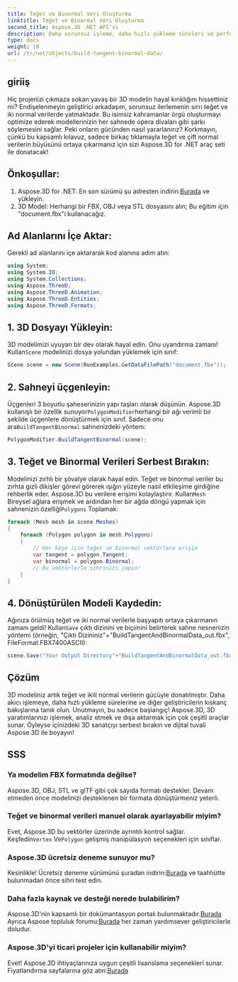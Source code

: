 ```yaml
---
title: Teğet ve Binormal Veri Oluşturma
linktitle: Teğet ve Binormal Veri Oluşturma
second_title: Aspose.3D .NET API'si
description: Daha sorunsuz işleme, daha hızlı yükleme süreleri ve performans artışı için 3D modellerinizi optimize etmek üzere teğet ve iki normal verilerin gücünü açığa çıkarın.
type: docs
weight: 10
url: /tr/net/objects/build-tangent-binormal-data/
---
```

## giriiş
Hiç projenizi çıkmaza sokan yavaş bir 3D modelin hayal kırıklığını hissettiniz mi? Endişelenmeyin geliştirici arkadaşım, sorunsuz ilerlemenin sırrı teğet ve iki normal verilerde yatmaktadır. Bu isimsiz kahramanlar örgü oluşturmayı optimize ederek modellerinizin her sahnede opera divaları gibi şarkı söylemesini sağlar. Peki onların gücünden nasıl yararlanırız? Korkmayın, çünkü bu kapsamlı kılavuz, sadece birkaç tıklamayla teğet ve çift normal verilerin büyüsünü ortaya çıkarmanız için sizi Aspose.3D for .NET araç seti ile donatacak!

## Önkoşullar:

1.  Aspose.3D for .NET: En son sürümü şu adresten indirin:[Burada](https://releases.aspose.com/3d/net/) ve yükleyin.
2. 3D Model: Herhangi bir FBX, OBJ veya STL dosyasını alın; Bu eğitim için "document.fbx"i kullanacağız.

## Ad Alanlarını İçe Aktar:

Gerekli ad alanlarını içe aktararak kod alanına adım atın:

```C#
using System;
using System.IO;
using System.Collections;
using Aspose.ThreeD;
using Aspose.ThreeD.Animation;
using Aspose.ThreeD.Entities;
using Aspose.ThreeD.Formats;
```

## 1. 3D Dosyayı Yükleyin:

 3D modelimizi uyuyan bir dev olarak hayal edin. Onu uyandırma zamanı! Kullan`Scene` modelinizi dosya yolundan yüklemek için sınıf:

```C#
Scene scene = new Scene(RunExamples.GetDataFilePath("document.fbx"));
```

## 2. Sahneyi üçgenleyin:

 Üçgenleri 3 boyutlu şaheserinizin yapı taşları olarak düşünün. Aspose.3D kullanışlı bir özellik sunuyor`PolygonModifier`herhangi bir ağı verimli bir şekilde üçgenlere dönüştürmek için sınıf. Sadece onu ara`BuildTangentBinormal` sahnenizdeki yöntem:

```C#
PolygonModifier.BuildTangentBinormal(scene);
```

## 3. Teğet ve Binormal Verileri Serbest Bırakın:

 Modelinizi zırhlı bir şövalye olarak hayal edin. Teğet ve binormal veriler bu zırhta gizli dikişler görevi görerek ışığın yüzeyle nasıl etkileşime girdiğine rehberlik eder. Aspose.3D bu verilere erişimi kolaylaştırır. Kullan`Mesh` Bireysel ağlara erişmek ve ardından her bir ağda döngü yapmak için sahnenizin özelliği`Polygons` Toplamak:

```C#
foreach (Mesh mesh in scene.Meshes)
{
    foreach (Polygon polygon in mesh.Polygons)
    {
        // Her köşe için teğet ve binormal vektörlere erişin
        var tangent = polygon.Tangent;
        var binormal = polygon.Binormal;
        // Bu vektörlerle sihrinizi yapın!
    }
}
```

## 4. Dönüştürülen Modeli Kaydedin:

 Ağınıza örülmüş teğet ve iki normal verilerle başyapıtı ortaya çıkarmanın zamanı geldi! Kullan`Save` çıktı dizinini ve biçimini belirterek sahne nesnenizin yöntemi (örneğin, "Çıktı Dizininiz"+"BuildTangentAndBinormalData_out.fbx", FileFormat.FBX7400ASCII):

```C#
scene.Save("Your Output Directory"+"BuildTangentAndBinormalData_out.fbx", FileFormat.FBX7400ASCII);
```

## Çözüm
3D modeliniz artık teğet ve ikili normal verilerin gücüyle donatılmıştır. Daha akıcı işlemeye, daha hızlı yükleme sürelerine ve diğer geliştiricilerin kıskanç bakışlarına tanık olun. Unutmayın, bu sadece başlangıç! Aspose.3D, 3D yaratımlarınızı işlemek, analiz etmek ve dışa aktarmak için çok çeşitli araçlar sunar. Öyleyse içinizdeki 3D sanatçıyı serbest bırakın ve dijital tuvali Aspose.3D ile boyayın!

## SSS

### Ya modelim FBX formatında değilse? 
Aspose.3D, OBJ, STL ve glTF gibi çok sayıda formatı destekler. Devam etmeden önce modelinizi desteklenen bir formata dönüştürmeniz yeterli.
### Teğet ve binormal verileri manuel olarak ayarlayabilir miyim? 
 Evet, Aspose.3D bu vektörler üzerinde ayrıntılı kontrol sağlar. Keşfedin`Vertex` Ve`Polygon` gelişmiş manipülasyon seçenekleri için sınıflar.
### Aspose.3D ücretsiz deneme sunuyor mu? 
 Kesinlikle! Ücretsiz deneme sürümünü şuradan indirin:[Burada](https://releases.aspose.com/3d/net/) ve taahhütte bulunmadan önce sihri test edin.
### Daha fazla kaynak ve desteği nerede bulabilirim? 
 Aspose.3D'nin kapsamlı bir dokümantasyon portalı bulunmaktadır.[Burada](https://docs.aspose.com/3d/net/) Ayrıca Aspose topluluk forumu:[Burada](https://forum.aspose.com/) her zaman yardımsever geliştiricilerle doludur.
### Aspose.3D'yi ticari projeler için kullanabilir miyim? 
 Evet! Aspose.3D ihtiyaçlarınıza uygun çeşitli lisanslama seçenekleri sunar. Fiyatlandırma sayfalarına göz atın:[Burada](https://purchase.aspose.com/buy)